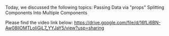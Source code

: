 Today, we discussed the following topics:
Passing Data via "props"
Splitting Components Into Multiple Components

Please find the video link below:
https://drive.google.com/file/d/16fLi6BN-Aw08lIOMTLoIiGjL7_YYJaY5/view?usp=sharing
